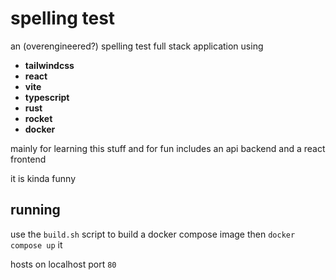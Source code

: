 # spelling test

an (overengineered?) spelling test full stack application using

- **tailwindcss**
- **react**
- **vite**
- **typescript**
- **rust**
- **rocket**
- **docker**

mainly for learning this stuff and for fun
includes an api backend and a react frontend

it is kinda funny

## running

use the `build.sh` script to build a docker compose image
then `docker compose up` it

hosts on localhost port `80`
